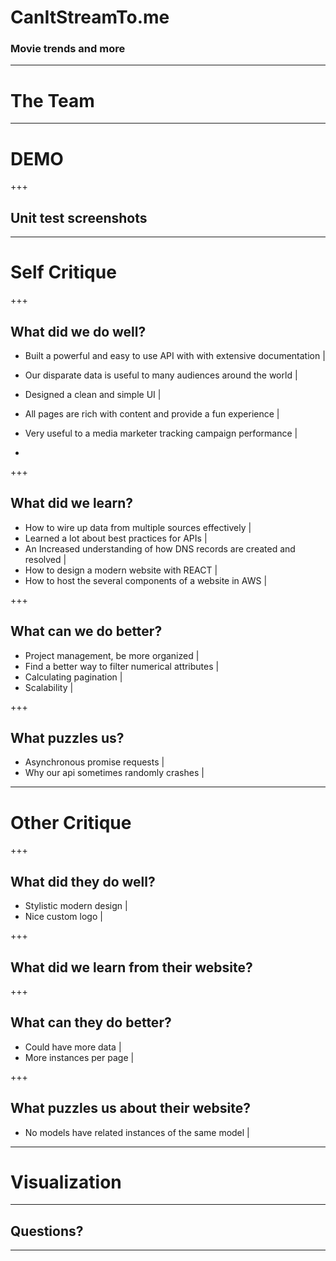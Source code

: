 # CanItStreamTo.me

### Movie trends and more

---

# The Team

---

# DEMO

+++

## Unit test screenshots

---

# Self Critique

+++

## What did we do well?

- Built a powerful and easy to use API with with extensive documentation |
- Our disparate data is useful to many audiences around the world |
- Designed a clean and simple UI |
- All pages are rich with content and provide a fun experience |
- Very useful to a media marketer tracking campaign performance |

-

+++

## What did we learn?

- How to wire up data from multiple sources effectively |
- Learned a lot about best practices for APIs |
- An Increased understanding of how DNS records are created and resolved |
- How to design a modern website with REACT |
- How to host the several components of a website in AWS |

+++

## What can we do better?

- Project management, be more organized |
- Find a better way to filter numerical attributes |
- Calculating pagination |
- Scalability |

+++

## What puzzles us?


- Asynchronous promise requests |
- Why our api sometimes randomly crashes |

---

# Other Critique

+++

## What did they do well?

- Stylistic modern design |
- Nice custom logo |

+++

## What did we learn from their website?

+++

## What can they do better?
- Could have more data |
- More instances per page |

+++

## What puzzles us about their website?
- No models have related instances of the same model |

---

# Visualization

---

## Questions?

---
